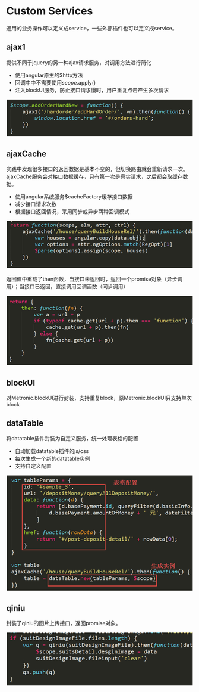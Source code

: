 # Custom Services

通用的业务操作可以定义成service，一些外部插件也可以定义成service。

## ajax1

提供不同于jquery的另一种ajax请求服务，对调用方法进行简化

* 使用angular原生的$http方法
* 回调中中不需要使用$scope.$apply()
* 注入blockUI服务，防止接口请求慢时，用户重复点击产生多次请求

![test](1.png)

## ajaxCache

实践中发现很多接口的返回数据是基本不变的，但切换路由就会重新请求一次。ajaxCache服务会对接口数据缓存，只有第一次是真实请求，之后都会取缓存数据。

* 使用angular系统服务$cacheFactory缓存接口数据
* 减少接口请求次数
* 根据接口返回情况，采用同步或异步两种回调模式

![test](3.png)

返回值中重载了then函数，当接口未返回时，返回一个promise对象（异步调用）；当接口已返回，直接调用回调函数（同步调用）

![test](2.png)

## blockUI

对Metronic.blockUI进行封装，支持重复block，原Metronic.blockUI只支持单次block

## dataTable

将datatable插件封装为自定义服务，统一处理表格的配置

* 自动加载datatable插件的js/css
* 每次生成一个新的datatable实例
* 支持自定义配置

![test](4.png)

## qiniu

封装了qiniu的图片上传接口，返回promise对象。

![test](5.png)
